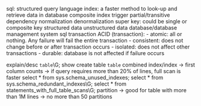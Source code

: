 sql: structured query language
index: a faster method to look-up and retrieve data in database
composite index
trigger
partial/transitive dependency
normalization
denormalization
super key: could be single or composite key
structured data
unstructured data
database/database management system
sql transaction
ACID (transaction):
	- atomic: all or nothing. Any failure will fail the entire transaction
	- consistent: does not change before or after transaction occurs
	- isolated: does not affect other transactions
	- durable: database is not affected if failure occurs


explain/desc `table`\G;
show create table `table`
combined index/index
	-> first column counts
	-> if query requires more than 20% of lines, full scan is faster
select * from sys.schema_unused_indexes;
select * from sys.schema_redundant_indexes\G;
select * from statements_with_full_table_scans\G;
partition
	-> good for table with more than 1M lines
	-> no more than 50 partitions
	
